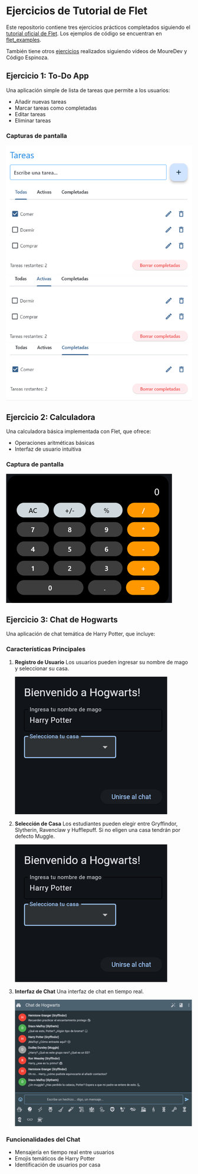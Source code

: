 # Ejercicios de Tutorial de Flet

Este repositorio contiene tres ejercicios prácticos completados siguiendo el [tutorial oficial de Flet](https://flet.dev/docs/tutorials).
Los ejemplos de código se encuentran en [flet_examples](https://github.com/ParcivalDev/Flet/tree/main/flet_examples).

También tiene otros [ejercicios](https://github.com/ParcivalDev/Flet/tree/main/ejercicios_videos) realizados siguiendo vídeos de MoureDev y Código Espinoza.

## Ejercicio 1: To-Do App

Una aplicación simple de lista de tareas que permite a los usuarios:

- Añadir nuevas tareas
- Marcar tareas como completadas
- Editar tareas
- Eliminar tareas

### Capturas de pantalla

![todo_todas](https://github.com/ParcivalDev/Flet/blob/main/flet_examples/ToDo/images/todo_todas.png?raw=true)
![todo_activas](https://github.com/ParcivalDev/Flet/blob/main/flet_examples/ToDo/images/todo_activas.png?raw=true)
![todo_completadas](https://github.com/ParcivalDev/Flet/blob/main/flet_examples/ToDo/images/todo_completadas.png?raw=true)

## Ejercicio 2: Calculadora

Una calculadora básica implementada con Flet, que ofrece:

- Operaciones aritméticas básicas
- Interfaz de usuario intuitiva

### Captura de pantalla

![Calculadora](https://github.com/ParcivalDev/Flet/blob/main/flet_examples/Calculadora/images/calculadora.png?raw=true)

## Ejercicio 3: Chat de Hogwarts

Una aplicación de chat temática de Harry Potter, que incluye:

### Características Principales

1. **Registro de Usuario**
   Los usuarios pueden ingresar su nombre de mago y seleccionar su casa.

   ![Pantalla de Bienvenida](https://github.com/ParcivalDev/Flet/blob/main/flet_examples/Chat/images/login.png?raw=true)

2. **Selección de Casa**
   Los estudiantes pueden elegir entre Gryffindor, Slytherin, Ravenclaw y Hufflepuff.
   Si no eligen una casa tendrán por defecto Muggle.

   ![Selección de Casa](https://github.com/ParcivalDev/Flet/blob/main/flet_examples/Chat/images/login.png)

3. **Interfaz de Chat**
   Una interfaz de chat en tiempo real.
  
   ![Chat de Hogwarts](https://github.com/ParcivalDev/Flet/blob/main/flet_examples/Chat/images/chat.png?raw=true)

### Funcionalidades del Chat

- Mensajería en tiempo real entre usuarios
- Emojis temáticos de Harry Potter
- Identificación de usuarios por casa
